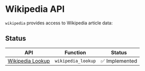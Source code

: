 # Wikipedia API

`wikipedia` provides access to Wikipedia article data: 

## Status

| API           | Function          | Status       |  
|---------------|-------------------|--------------|  
| [Wikipedia Lookup](./wikipedia_lookup.md) | `wikipedia_lookup` | :white_check_mark: Implemented |
